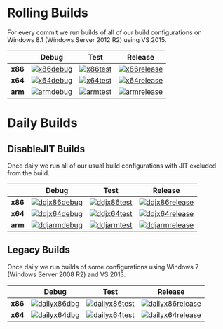 # Rolling Builds

For every commit we run builds of all of our build configurations on Windows 8.1 (Windows Server 2012 R2) using VS 2015.

|         | __Debug__ | __Test__ | __Release__ |
|:-------:|:---------:|:--------:|:-----------:|
| __x86__ | [![x86debug][x86dbgicon]][x86dbglink] | [![x86test][x86testicon]][x86testlink] | [![x86release][x86relicon]][x86rellink] |
| __x64__ | [![x64debug][x64dbgicon]][x64dbglink] | [![x64test][x64testicon]][x64testlink] | [![x64release][x64relicon]][x64rellink] |
| __arm__ | [![armdebug][armdbgicon]][armdbglink] | [![armtest][armtesticon]][armtestlink] | [![armrelease][armrelicon]][armrellink] |

[x86dbgicon]: http://dotnet-ci.cloudapp.net/job/Microsoft_ChakraCore/job/x86_debug/badge/icon
[x86dbglink]: http://dotnet-ci.cloudapp.net/job/Microsoft_ChakraCore/job/x86_debug/
[x86testicon]: http://dotnet-ci.cloudapp.net/job/Microsoft_ChakraCore/job/x86_test/badge/icon
[x86testlink]: http://dotnet-ci.cloudapp.net/job/Microsoft_ChakraCore/job/x86_test/
[x86relicon]: http://dotnet-ci.cloudapp.net/job/Microsoft_ChakraCore/job/x86_release/badge/icon
[x86rellink]: http://dotnet-ci.cloudapp.net/job/Microsoft_ChakraCore/job/x86_release/

[x64dbgicon]: http://dotnet-ci.cloudapp.net/job/Microsoft_ChakraCore/job/x64_debug/badge/icon
[x64dbglink]: http://dotnet-ci.cloudapp.net/job/Microsoft_ChakraCore/job/x64_debug/
[x64testicon]: http://dotnet-ci.cloudapp.net/job/Microsoft_ChakraCore/job/x64_test/badge/icon
[x64testlink]: http://dotnet-ci.cloudapp.net/job/Microsoft_ChakraCore/job/x64_test/
[x64relicon]: http://dotnet-ci.cloudapp.net/job/Microsoft_ChakraCore/job/x64_release/badge/icon
[x64rellink]: http://dotnet-ci.cloudapp.net/job/Microsoft_ChakraCore/job/x64_release/

[armdbgicon]: http://dotnet-ci.cloudapp.net/job/Microsoft_ChakraCore/job/arm_debug/badge/icon
[armdbglink]: http://dotnet-ci.cloudapp.net/job/Microsoft_ChakraCore/job/arm_debug/
[armtesticon]: http://dotnet-ci.cloudapp.net/job/Microsoft_ChakraCore/job/arm_test/badge/icon
[armtestlink]: http://dotnet-ci.cloudapp.net/job/Microsoft_ChakraCore/job/arm_test/
[armrelicon]: http://dotnet-ci.cloudapp.net/job/Microsoft_ChakraCore/job/arm_release/badge/icon
[armrellink]: http://dotnet-ci.cloudapp.net/job/Microsoft_ChakraCore/job/arm_release/

# Daily Builds

## DisableJIT Builds

Once daily we run all of our usual build configurations with JIT excluded from the build.

|         | __Debug__ | __Test__ | __Release__ |
|:-------:|:---------:|:--------:|:-----------:|
| __x86__ | [![ddjx86debug][ddjx86dbgicon]][ddjx86dbglink] | [![ddjx86test][ddjx86testicon]][ddjx86testlink] | [![ddjx86release][ddjx86relicon]][ddjx86rellink] |
| __x64__ | [![ddjx64debug][ddjx64dbgicon]][ddjx64dbglink] | [![ddjx64test][ddjx64testicon]][ddjx64testlink] | [![ddjx64release][ddjx64relicon]][ddjx64rellink] |
| __arm__ | [![ddjarmdebug][ddjarmdbgicon]][ddjarmdbglink] | [![ddjarmtest][ddjarmtesticon]][ddjarmtestlink] | [![ddjarmrelease][ddjarmrelicon]][ddjarmrellink] |

[ddjx86dbgicon]: http://dotnet-ci.cloudapp.net/job/Microsoft_ChakraCore/job/daily_disablejit_x86_debug/badge/icon
[ddjx86dbglink]: http://dotnet-ci.cloudapp.net/job/Microsoft_ChakraCore/job/daily_disablejit_x86_debug/
[ddjx86testicon]: http://dotnet-ci.cloudapp.net/job/Microsoft_ChakraCore/job/daily_disablejit_x86_test/badge/icon
[ddjx86testlink]: http://dotnet-ci.cloudapp.net/job/Microsoft_ChakraCore/job/daily_disablejit_x86_test/
[ddjx86relicon]: http://dotnet-ci.cloudapp.net/job/Microsoft_ChakraCore/job/daily_disablejit_x86_release/badge/icon
[ddjx86rellink]: http://dotnet-ci.cloudapp.net/job/Microsoft_ChakraCore/job/daily_disablejit_x86_release/

[ddjx64dbgicon]: http://dotnet-ci.cloudapp.net/job/Microsoft_ChakraCore/job/daily_disablejit_x64_debug/badge/icon
[ddjx64dbglink]: http://dotnet-ci.cloudapp.net/job/Microsoft_ChakraCore/job/daily_disablejit_x64_debug/
[ddjx64testicon]: http://dotnet-ci.cloudapp.net/job/Microsoft_ChakraCore/job/daily_disablejit_x64_test/badge/icon
[ddjx64testlink]: http://dotnet-ci.cloudapp.net/job/Microsoft_ChakraCore/job/daily_disablejit_x64_test/
[ddjx64relicon]: http://dotnet-ci.cloudapp.net/job/Microsoft_ChakraCore/job/daily_disablejit_x64_release/badge/icon
[ddjx64rellink]: http://dotnet-ci.cloudapp.net/job/Microsoft_ChakraCore/job/daily_disablejit_x64_release/

[ddjarmdbgicon]: http://dotnet-ci.cloudapp.net/job/Microsoft_ChakraCore/job/daily_disablejit_arm_debug/badge/icon
[ddjarmdbglink]: http://dotnet-ci.cloudapp.net/job/Microsoft_ChakraCore/job/daily_disablejit_arm_debug/
[ddjarmtesticon]: http://dotnet-ci.cloudapp.net/job/Microsoft_ChakraCore/job/daily_disablejit_arm_test/badge/icon
[ddjarmtestlink]: http://dotnet-ci.cloudapp.net/job/Microsoft_ChakraCore/job/daily_disablejit_arm_test/
[ddjarmrelicon]: http://dotnet-ci.cloudapp.net/job/Microsoft_ChakraCore/job/daily_disablejit_arm_release/badge/icon
[ddjarmrellink]: http://dotnet-ci.cloudapp.net/job/Microsoft_ChakraCore/job/daily_disablejit_arm_release/

## Legacy Builds

Once daily we run builds of some configurations using Windows 7 (Windows Server 2008 R2) and VS 2013.

|         | __Debug__ | __Test__ | __Release__ |
|:-------:|:---------------:|:--------------:|:-----------------:|
| __x86__ | [![dailyx86dbg][dailyx86dbgicon]][dailyx86dbglink] | [![dailyx86test][dailyx86testicon]][dailyx86testlink] | [![dailyx86release][dailyx86relicon]][dailyx86rellink] |
| __x64__ | [![dailyx64dbg][dailyx64dbgicon]][dailyx64dbglink] | [![dailyx64test][dailyx64testicon]][dailyx64testlink] | [![dailyx64release][dailyx64relicon]][dailyx64rellink] |

[dailyx86dbgicon]: http://dotnet-ci.cloudapp.net/job/Microsoft_ChakraCore/job/daily_x86_debug_prtest/badge/icon
[dailyx86dbglink]: http://dotnet-ci.cloudapp.net/job/Microsoft_ChakraCore/job/daily_x86_debug_prtest/
[dailyx86testicon]: http://dotnet-ci.cloudapp.net/job/Microsoft_ChakraCore/job/daily_x86_test_prtest/badge/icon
[dailyx86testlink]: http://dotnet-ci.cloudapp.net/job/Microsoft_ChakraCore/job/daily_x86_test_prtest/
[dailyx86relicon]: http://dotnet-ci.cloudapp.net/job/Microsoft_ChakraCore/job/daily_x86_release_prtest/badge/icon
[dailyx86rellink]: http://dotnet-ci.cloudapp.net/job/Microsoft_ChakraCore/job/daily_x86_release_prtest/

[dailyx64dbgicon]: http://dotnet-ci.cloudapp.net/job/Microsoft_ChakraCore/job/daily_x64_debug_prtest/badge/icon
[dailyx64dbglink]: http://dotnet-ci.cloudapp.net/job/Microsoft_ChakraCore/job/daily_x64_debug_prtest/
[dailyx64testicon]: http://dotnet-ci.cloudapp.net/job/Microsoft_ChakraCore/job/daily_x64_test_prtest/badge/icon
[dailyx64testlink]: http://dotnet-ci.cloudapp.net/job/Microsoft_ChakraCore/job/daily_x64_test_prtest/
[dailyx64relicon]: http://dotnet-ci.cloudapp.net/job/Microsoft_ChakraCore/job/daily_x64_release_prtest/badge/icon
[dailyx64rellink]: http://dotnet-ci.cloudapp.net/job/Microsoft_ChakraCore/job/daily_x64_release_prtest/